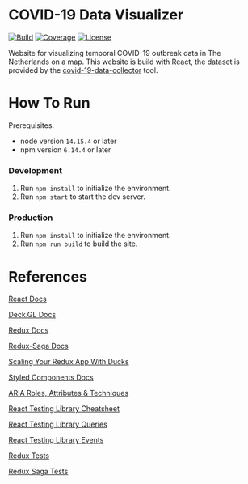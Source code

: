 # COVID-19 Data Visualizer
[![Build](https://img.shields.io/github/workflow/status/tomdewildt/covid-19-data-visualizer/ci/master)](https://github.com/tomdewildt/covid-19-data-visualizer/actions?query=workflow%3Aci)
[![Coverage](https://img.shields.io/codecov/c/gh/tomdewildt/covid-19-data-visualizer)](https://codecov.io/gh/tomdewildt/covid-19-data-visualizer)
[![License](https://img.shields.io/github/license/tomdewildt/covid-19-data-visualizer)](https://github.com/tomdewildt/covid-19-data-visualizer/blob/master/LICENSE)

Website for visualizing temporal COVID-19 outbreak data in The Netherlands on a map. This website is build with React, the dataset is provided by the [covid-19-data-collector](https://github.com/tomdewildt/covid-19-data-collector) tool.

# How To Run

Prerequisites:
* node version ```14.15.4``` or later
* npm version ```6.14.4``` or later

### Development

1. Run ```npm install``` to initialize the environment.
2. Run ```npm start``` to start the dev server.

### Production

1. Run ```npm install``` to initialize the environment.
2. Run ```npm run build``` to build the site.

# References

[React Docs](https://reactjs.org/docs/)

[Deck.GL Docs](https://deck.gl/docs)

[Redux Docs](https://redux.js.org/api/api-reference)

[Redux-Saga Docs](https://redux-saga.js.org/docs/api/)

[Scaling Your Redux App With Ducks](https://www.freecodecamp.org/news/scaling-your-redux-app-with-ducks-6115955638be/)

[Styled Components Docs](https://styled-components.com/docs)

[ARIA Roles, Attributes & Techniques](https://developer.mozilla.org/en-US/docs/Web/Accessibility/ARIA/ARIA_Techniques)

[React Testing Library Cheatsheet](https://testing-library.com/docs/react-testing-library/cheatsheet)

[React Testing Library Queries](https://testing-library.com/docs/dom-testing-library/api-queries)

[React Testing Library Events](https://testing-library.com/docs/dom-testing-library/api-events)

[Redux Tests](https://redux.js.org/recipes/writing-tests)

[Redux Saga Tests](http://redux-saga-test-plan.jeremyfairbank.com/)
